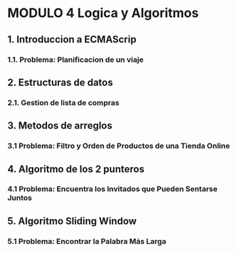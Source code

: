 # MODULO 4 Logica y Algoritmos

## 1. Introduccion a ECMAScrip
### 1.1. Problema: Planificacion de un viaje

## 2. Estructuras de datos
### 2.1. Gestion de lista de compras

## 3. Metodos de arreglos 
### 3.1 Problema: Filtro y Orden de Productos de una Tienda Online

## 4. Algoritmo de los 2 punteros
### 4.1 Problema: Encuentra los Invitados que Pueden Sentarse Juntos

## 5. Algoritmo Sliding Window
### 5.1 Problema: Encontrar la Palabra Más Larga


